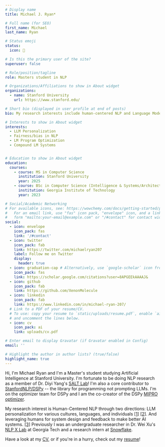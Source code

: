 ```yaml
---
# Display name
title: Michael J. Ryan*

# Full name (for SEO)
first_name: Michael
last_name: Ryan

# Status emoji
status:
  icon: 👾

# Is this the primary user of the site?
superuser: false

# Role/position/tagline
role: Masters student in NLP

# Organizations/Affiliations to show in About widget
organizations:
  - name: Stanford University
    url: https://www.stanford.edu/

# Short bio (displayed in user profile at end of posts)
bio: My research interests include human-centered NLP and Language Model Programming with DSPy

# Interests to show in About widget
interests:
  - LLM Personalization
  - Fairness/bias in NLP
  - LM Program Optimization
  - Compound LM Systems


# Education to show in About widget
education:
  courses:
    - course: MS in Computer Science
      institution: Stanford University
      year: 2025
    - course: BSc in Computer Science (Intelligence & Systems/Architecture)
      institution: Georgia Institute of Technology
      year: 2023

# Social/Academic Networking
# For available icons, see: https://wowchemy.com/docs/getting-started/page-builder/#icons
#   For an email link, use "fas" icon pack, "envelope" icon, and a link in the
#   form "mailto:your-email@example.com" or "/#contact" for contact widget.
social:
  - icon: envelope
    icon_pack: fas
    link: '/#contact'
  - icon: twitter
    icon_pack: fab
    link: https://twitter.com/michaelryan207
    label: Follow me on Twitter
    display:
      header: true
  - icon: graduation-cap # Alternatively, use `google-scholar` icon from `ai` icon pack
    icon_pack: fas
    link: https://scholar.google.com/citations?user=8APGEEkAAAAJ&
  - icon: github
    icon_pack: fab
    link: https://github.com/XenonMolecule
  - icon: linkedin
    icon_pack: fab
    link: https://www.linkedin.com/in/michael-ryan-207/
  # Link to a PDF of your resume/CV.
  # To use: copy your resume to `static/uploads/resume.pdf`, enable `ai` icons in `params.yaml`,
  # and uncomment the lines below.
  - icon: cv
    icon_pack: ai
    link: uploads/cv.pdf

# Enter email to display Gravatar (if Gravatar enabled in Config)
email: ''

# Highlight the author in author lists? (true/false)
highlight_name: true
---
```


Hi, I'm Michael Ryan and I'm a Master's student studying Artificial Intelligence at Stanford University.  I'm fortunate to be doing NLP research as a member of Dr. Diyi Yang's [SALT Lab](https://cs.stanford.edu/~diyiy/group.html)!  I'm also a core contributor to [StanfordNLP/DSPy](https://dspy.ai) -- the library for programming not prompting LLMs. I'm on the optimizer team for DSPy and I am the co-creator of the DSPy [MIPRO optimizer](https://dspy.ai/deep-dive/optimizers/miprov2).

My research interest is Human-Centered NLP through two directions: LLM personalization for various cultures, languages, and individuals [[1]](https://aclanthology.org/2024.acl-long.853.pdf) [[2]](https://aclanthology.org/2024.acl-long.862.pdf). And leveraging humans for system design and feedback to make better AI systems. [[3]](https://aclanthology.org/2024.emnlp-main.525/) Previously I was an undergraduate researcher in Dr. Wei Xu's [NLP X Lab](https://cocoxu.github.io/#advise) at Georgia Tech and a research intern at [Snowflake](https://www.snowflake.com/en/).

Have a look at my [CV](/uploads/cv.pdf), or if you're in a hurry, check out my [resume](/uploads/resume.pdf)!